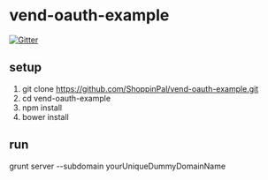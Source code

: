 # vend-oauth-example

[![Gitter](https://badges.gitter.im/Join%20Chat.svg)](https://gitter.im/shoppinpal/vend-oauth-example?utm_source=badge&utm_medium=badge&utm_campaign=pr-badge&utm_content=badge)

## setup
1. git clone https://github.com/ShoppinPal/vend-oauth-example.git
2. cd vend-oauth-example
3. npm install
4. bower install

## run
grunt server --subdomain yourUniqueDummyDomainName
